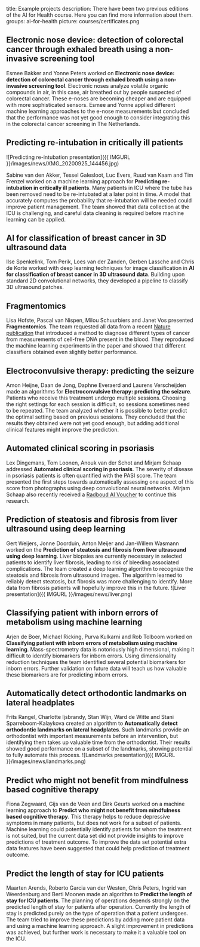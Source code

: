 title: Example projects
description: There have been two previous editions of the AI for Health course. Here you can find more information about them.
groups: ai-for-health
picture: courses/certificates.png

## Electronic nose device: detection of colorectal cancer through exhaled breath using a non-invasive screening tool
Esmee Bakker and Yonne Peters worked on **Electronic nose device: detection of colorectal cancer through exhaled breath using a non-invasive screening tool**. Electronic noses analyze volatile organic compounds in air, in this case, air breathed out by people suspected of colorectal cancer. These e-noses are becoming cheaper and are equipped with more sophisticated sensors. Esmee and Yonne applied different machine learning approaches to the e-nose measurements but concluded that the performance was not yet good enough to consider integrating this in the colorectal cancer screening in The Netherlands.  

## Predicting re-intubation in critically ill patients

![Predicting re-intubation presentation]({{ IMGURL }}/images/news/XMG_20200925_144456.jpg)

Sabine van den Akker, Tessel Galesloot, Luc Evers, Ruud van Kaam and Tim Frenzel worked on a machine learning approach for **Predicting re-intubation in critically ill patients**. Many patients in ICU where the tube has been removed need to be re-intubated at a later point in time. A model that accurately computes the probability that re-intubation will be needed could improve patient management. The team showed that data collection at the ICU is challenging, and careful data cleaning is required before machine learning can be applied. 

## AI for classification of breast cancer in 3D ultrasound data

Ilse Spenkelink, Tom Perik, Loes van der Zanden, Gerben Lassche and Chris de Korte worked with deep learning techniques for image classification in **AI for classification of breast cancer in 3D ultrasound data**. Building upon standard 2D convolutional networks, they developed a pipeline to classify 3D ultrasound patches. 

## Fragmentomics
Lisa Hofste, Pascal van Nispen, Milou Schuurbiers and Janet Vos presented **Fragmentomics**. The team requested all data from a recent [Nature publication](https://www.nature.com/articles/s41586-019-1272-6) that introduced a method to diagnose different types of cancer from measurements of cell-free DNA present in the blood. They reproduced the machine learning experiments in the paper and showed that different classifiers obtained even slightly better performance.  

## Electroconvulsive therapy: predicting the seizure

Amon Heijne, Daan de Jong, Daphne Everaerd and Laurens Verscheijden made an algorithms for **Electroconvulsive therapy: predicting the seizure**. Patients who receive this treatment undergo multiple sessions. Choosing the right settings for each session is difficult, so sessions sometimes need to be repeated. The team analyzed whether it is possible to better predict the optimal setting based on previous sessions. They concluded that the results they obtained were not yet good enough, but adding additional clinical features might improve the prediction.  

## Automated clinical scoring in psoriasis
Lex Dingemans, Tom Loonen, Anouk van der Schot and Mirjam Schaap addressed **Automated clinical scoring in psoriasis**. The severity of disease in psoriasis patients is often quantified with the PASI score. The team presented the first steps towards automatically assessing one aspect of this score from photographs using deep convolutional neural networks. Mirjam Schaap also recently received a [Radboud AI Voucher](https://www.ru.nl/ai/news-events/news/vm-eigen-news/five-winners-first-round-radboud-ai-innovation/) to continue this research.

## Prediction of steatosis and fibrosis from liver ultrasound using deep learning

Gert Weijers, Jonne Doorduin, Anton Meijer and Jan-Willem Wasmann worked on the **Prediction of steatosis and fibrosis from liver ultrasound using deep learning**. Liver biopsies are currently necessary in selected patients to identify liver fibrosis, leading to risk of bleeding associated complications. The team created a deep learning algorithm to recognize the steatosis and fibrosis from ultrasound images. The algorithm learned to reliably detect steatosis, but fibrosis was more challenging to identify. More data from fibrosis patients will hopefully improve this in the future.
![Liver presentation]({{ IMGURL }}/images/news/liver.png)

## Classifying patient with inborn errors of metabolism using machine learning

Arjen de Boer, Michael Ricking, Purva Kulkarni and Rob Tolboom worked on **Classifying patient with inborn errors of metabolism using machine learning**. Mass-spectrometry data is notoriously high dimensional, making it difficult to identify biomarkers for inborn errors. Using dimensionality reduction techniques the team identified several potential biomarkers for inborn errors. Further validation on future data will teach us how valuable these biomarkers are for predicting inborn errors.



## Automatically detect orthodontic landmarks on lateral headplates

Frits Rangel, Charlotte Ijsbrandy, Stan Wijn, Ward de Witte and Stani Sparreboom-Kalaykova created an algorithm to **Automatically detect orthodontic landmarks on lateral headplates**. Such landmarks provide an orthodontist with important measurements before an intervention, but identifying them takes up valuable time from the orthodontist. Their results showed good performance on a subset of the landmarks, showing potential to fully automate this process. 
![Landmarks presentation]({{ IMGURL }}/images/news/landmarks.png)

## Predict who might not benefit from mindfulness based cognitive therapy

Fiona Zegwaard, Gijs van de Veen and Dirk Geurts worked on a machine learning approach to **Predict who might not benefit from mindfulness based cognitive therapy**. This therapy helps to reduce depressive symptoms in many patients, but does not work for a subset of patients. Machine learning could potentially identify patients for whom the treatment is not suited, but the current data set did not provide insights to improve predictions of treatment outcome. To improve the data set potential extra data features have been suggested that could help prediction of treatment outcome.

## Predict the length of stay for ICU patients
Maarten Arends, Roberto Garcia van der Westen, Chris Peters, Ingrid van Weerdenburg and Berti Moonen made an algorithm to **Predict the length of stay for ICU patients**. The planning of operations depends strongly on the predicted length of stay for patients after operation. Currently the length of stay is predicted purely on the type of operation that a patient undergoes. The team tried to improve these predictions by adding more patient data and using a machine learning approach. A slight improvement in predictions was achieved, but further work is necessary to make it a valuable tool on the ICU.



